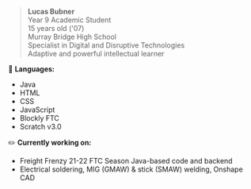 > <b>Lucas Bubner</b>  
Year 9 Academic Student  
15 years old ('07)  
Murray Bridge High School  
Specialist in Digital and Disruptive Technologies  
Adaptive and powerful intellectual learner  

💾 <b>Languages:</b>  
- Java
- HTML
- CSS
- JavaScript
- Blockly FTC
- Scratch v3.0

✏️ <b>Currently working on:</b>  
- Freight Frenzy 21-22 FTC Season Java-based code and backend  
- Electrical soldering, MIG (GMAW) & stick (SMAW) welding, Onshape CAD
